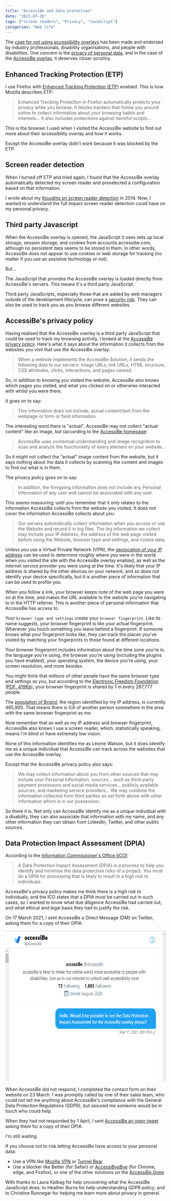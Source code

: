 ```yaml
---
title: "AccessiBe and data protection"
date: "2021-07-26"
tags: ["Screen readers", "Privacy", "JavaScript"]
categories: "Web life"
---
```


The [case for not using accessibility overlays](https://overlayfactsheet.com/) has been made and endorsed by industry professionals, disability organisations, and people with disabilities. One concern is the [privacy of personal data](https://overlayfactsheet.com/#privacy), and in the case of the [AccessiBe overlay](https://accessibe.com), it deserves closer scrutiny.

## Enhanced Tracking Protection (ETP)

I use Firefox with [Enhanced Tracking Protection (ETP)](https://support.mozilla.org/en-US/kb/enhanced-tracking-protection-firefox-desktop) enabled. This is how Mozilla describes ETP:

>Enhanced Tracking Protection in Firefox automatically protects your privacy while you browse. It blocks trackers that follow you around online to collect information about your browsing habits and interests... It also includes protections against harmful scripts...

This is the browser I used when I visited the AccessiBe website to find out more about their accessibility overlay and how it works.

Except the AccessiBe overlay didn't work because it was blocked by the ETP.

## Screen reader detection

When I turned off ETP and tried again, I found that the AccessiBe overlay automatically detected my screen reader and preselected a configuration based on that information.

I wrote about my [thoughts on screen reader detection](/thoughts-on-screen-reader-detection) in 2014. Now, I wanted to understand the full impact screen reader detection could have on my personal privacy.

## Third party Javascript

When the AccessiBe overlay is opened, the JavaScript it uses sets up local storage, session storage, and cookies from accounts.accessibe.com, although no persistent data seems to be stored in them. In other words, AccessiBe does not appear to use cookies or web storage for tracking (no matter if you use an assistive technology or not).

But...

The JavaScript that provides the AccessiBe overlay is loaded directly from AccessiBe's servers. This means it's a third party JavaScript.

Third party JavaScripts, especially those that are added by web managers outside of the development lifecycle, can pose a [security risk](https://snyk.io/blog/third-party-javascript-concerns/). They can also be used to track you as you browse different websites.

## AccessiBe's privacy policy

Having realised that the AccessiBe overlay is a third party JavaScript that could be used to track my browsing activity, I looked at the [AccessiBe privacy policy](http://web.archive.org/web/20210718152701/https://accessibe.com/privacy-policy). Here's what it says about the information it collects from the websites you visit that use the AccessiBe overlay:

>When a website implements the AccessiBe Solution, it sends the following data to our servers: Image URLs, link URLs, HTML structure, CSS attributes, clicks, interactions, and pages viewed.

So, in addition to knowing you visited the website, AccessiBe also knows which pages you visited, and what you clicked on or otherwise interacted with whilst you were there. 

It goes on to say:

>This information does not include, actual content/text from the webpage or form or field information.

The interesting word there is "actual". AccessiBe may not collect "actual content" like an image, but (according to the [AccessiBe homepage](https://web.archive.org/web/20210718152033/https://accessibe.com/):

>AccessiBe uses contextual understanding and image recognition to scan and analyze the functionality of every element on your website...

So it might not collect the "actual" image content from the website, but it says nothing about the data it collects by scanning the content and images to find out what is in them.

The privacy policy goes on to say:

>In addition, the foregoing information does not include any Personal Information of any user and cannot be associated with any user.

This seems reassuring; until you remember that it only relates to the information AccessiBe collects from the website you visited. It does not cover the information AccessiBe collects about you:

>Our servers automatically collect information when you access or use the Website and record it in log files. The log information we collect may include your IP Address, the address of the web page visited before using the Website, browser type and settings, and cookie data.

Unless you use a Virtual Private Network (VPN), the [geolocation of your IP address](https://www.iplocation.net/) can be used to determine roughly where you were in the world when you visited the site with the AccessiBe overlay enabled, as well as the internet service provider you were using at the time. It's likely that your IP address is shared by the other devices on your network, and so does not identify your device specifically, but it is another piece of information that can be used to profile you.

When you follow a link, your browser keeps note of the web page you were on at the time, and makes the URL available to the website you're navigating to in the HTTP referrer. This is another piece of personal information that AccessiBe has access to.


Your `browser type and settings` create your `browser fingerprint`. Like its name suggests, your browser fingerprint is like your actual fingerprint. Whenever you touch something you leave behind a fingerprint. If someone knows what your fingerprint looks like, they can track the places you've visited by matching your fingerprints to those found at different locations.

Your browser fingerprint includes information about the time zone you're in, the language you're using, the browser you're using (including the plugins you have enabled), your operating system, the device you're using, your screen resolution, and more besides.

You might think that millions of other people have the same browser type and settings as you, but according to the [Electronic Freedom Foundation (PDF, 419Kb)](https://panopticlick.eff.org/static/browser-uniqueness.pdf), your browser fingerprint is shared by 1 in every 287,777 people.

The [population of Bristol](https://web.archive.org/web/20210629185008/https://www.bristol.gov.uk/statistics-census-information/the-population-of-bristol), the region identified by my IP address, is currently 465,900. That means there is 0.6 of another person somewhere in the area with the same browser fingerprint as me.

Now remember that as well as my IP address and browser fingerprint, AccessiBe also knows I use a screen reader, which, statistically speaking, means I'm blind or have extremely low vision.

None of this information identifies me as Léonie Watson, but it does identify me as a unique individual that AccessiBe can track across the websites that use the AccessiBe overlay.

Except that the AccessiBe privacy policy also says:

>We may collect information about you from other sources that may include your Personal Information. sources... such as third-party payment processors and social media services... publicly available sources; and marketing service providers...
>We may combine the information collected from third parties as set forth above with other information which is in our possession.

So there it is. Not only can AccessiBe identify me as a unique individual with a disability, they can also associate that information with my name, and any other information they can obtain from LinkedIn, Twitter, and other public sources.

## Data Protection Impact Assessment (DPIA)

According to the [Information Commissioner's Office (ICO)](https://ico.org.uk/for-organisations/guide-to-data-protection/guide-to-the-general-data-protection-regulation-gdpr/accountability-and-governance/data-protection-impact-assessments/):

>A Data Protection Impact Assessment (DPIA) is a process to help you identify and minimise the data protection risks of a project.
>You must do a DPIA for processing that is likely to result in a high risk to individuals.

AccessiBe's privacy policy makes me think there is a high risk to individuals, and the ICO states that a DPIA *must* be carried out in such cases, so I wanted to know what due diligence AccessiBe had carried out, and what ethical and legal basis they had to justify the risk.

On 17 March 2021, I sent AccessiBe a Direct Message (DM) on Twitter, asking them for a copy of their DPIA:

<img src="../images/2021/dm-to-accessibe_2021-03-17.png" alt="Screenshot of a DM sent to AccessiBe, asking for a copy of its DPIA" height="473" width="640">

When AccessiBe did not respond, I completed the contact form on their website on 23 March. I was promptly called by one of their sales team, who could not tell me anything about AccessiBe's compliance with the General Data Protection Regulations (GDPR), but assured me someone would be in touch who could help.

When they had not responded by 1 April, I sent [AccessiBe an open tweet](https://twitter.com/LeonieWatson/status/1377596545168719876) asking them for a copy of their DPIA.

I'm still waiting.

If you choose not to risk letting AccessiBe have access to your personal data:

* Use a VPN like [Mozilla VPN](https://www.mozilla.org/en-US/products/vpn/) or  [Tunnel Bear](https://www.tunnelbear.com/)
* Use a blocker like Better (for Safari) or [AccessiByeBye](https://www.accessibyebye.org/) (for Chrome, edge, and Firefox), or one of the other solutions on the [AccessiBe Gone](https://sclower.github.io/accessibegone/)

With thanks to Laura Kalbag for help uncovering what the AccessiBe JavaScript does; to Heather Burns for help understanding GDPR policy; and to Christine Runnegar for helping me learn more about privacy in general.